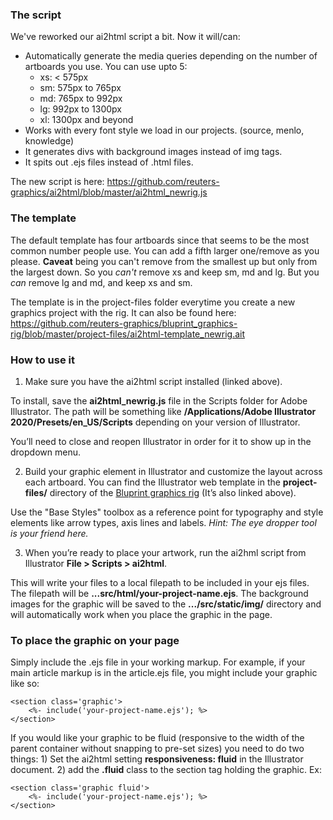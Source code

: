 ### The script
We've reworked our ai2html script a bit. Now it will/can:
-  Automatically generate the media queries depending on the number of artboards you use. You can use upto 5:
    - xs: < 575px
    - sm: 575px to 765px
    - md: 765px to 992px
    - lg: 992px to 1300px
    - xl: 1300px and beyond
-  Works with every font style we load in our projects. (source, menlo, knowledge)
-  It generates divs with background images instead of img tags.
-  It spits out .ejs files instead of .html files.

The new script is here: https://github.com/reuters-graphics/ai2html/blob/master/ai2html_newrig.js

### The template
The default template has four artboards since that seems to be the most common number people use. You can add a fifth larger one/remove as you please. 
**Caveat** being you can't remove from the smallest up but only from the largest down. So you *can't* remove xs and keep sm, md and lg. But you *can* remove lg and md, and keep xs and sm.

The template is in the project-files folder everytime you create a new graphics project with the rig. It can also be found here:
https://github.com/reuters-graphics/bluprint_graphics-rig/blob/master/project-files/ai2html-template_newrig.ait

### How to use it
1) Make sure you have the ai2html script installed (linked above).

To install, save the **ai2html_newrig.js** file in the Scripts folder for Adobe Illustrator. The path will be something like **/Applications/Adobe Illustrator 2020/Presets/en_US/Scripts** depending on your version of Illustrator.

You’ll need to close and reopen Illustrator in order for it to show up in the dropdown menu.

2) Build your graphic element in Illustrator and customize the layout across each artboard. You can find the Illustrator web template in the **project-files/** directory of the [Bluprint graphics rig](https://github.com/reuters-graphics/bluprint_graphics-rig) (It’s also linked above).

Use the "Base Styles" toolbox as a reference point for typography and style elements like arrow types, axis lines and labels. _Hint: The eye dropper tool is your friend here._

3) When you’re ready to place your artwork, run the ai2hml script from Illustrator **File > Scripts > ai2html**.

This will write your files to a local filepath to be included in your ejs files. The filepath will be **...src/html/your-project-name.ejs**. The background images for the graphic will be saved to the **.../src/static/img/** directory and will automatically work when you place the graphic in the page.

### To place the graphic on your page
Simply include the .ejs file in your working markup. For example, if your main article markup is in the article.ejs file, you might include your graphic like so:

```
<section class='graphic'>
    <%- include('your-project-name.ejs'); %>
</section>
```

If you would like your graphic to be fluid (responsive to the width of the parent container without snapping to pre-set sizes) you need to do two things: 1) Set the ai2html setting **responsiveness: fluid** in the Illustrator document. 2) add the **.fluid** class to the section tag holding the graphic. Ex:

```
<section class='graphic fluid'>
    <%- include('your-project-name.ejs'); %>
</section>
```


